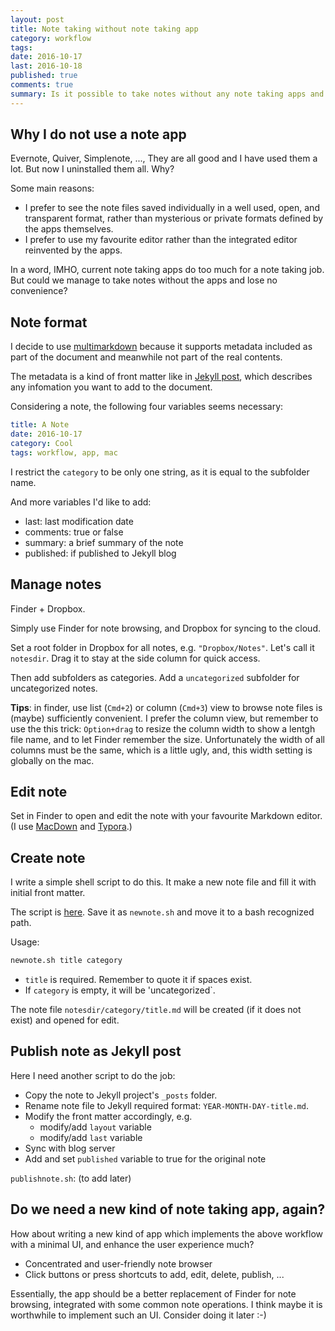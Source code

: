 ```yaml
---
layout: post
title: Note taking without note taking app
category: workflow
tags:
date: 2016-10-17
last: 2016-10-18
published: true
comments: true
summary: Is it possible to take notes without any note taking apps and lose no convenience?
---
```


## Why I do not use a note app

Evernote, Quiver, Simplenote, ..., They are all good and I have used them a lot. But now I uninstalled them all. Why?

Some main reasons:

- I prefer to see the note files saved individually in a well used, open, and transparent format, rather than mysterious or private formats defined by the apps themselves.
- I prefer to use my favourite editor rather than the integrated editor reinvented by the apps.

In a word, IMHO, current note taking apps do too much for a note taking job. But could we manage to take notes without the apps and lose no convenience?

## Note format

I decide to use [multimarkdown](https://github.com/fletcher/MultiMarkdown/wiki/MultiMarkdown-Syntax-Guide) because it supports metadata included as part of the document and meanwhile not part of the real contents.

The metadata is a kind of front matter like in [Jekyll post](https://jekyllrb.com/docs/frontmatter/), which describes any infomation you want to add to the document.

Considering a note, the following four variables seems necessary:

```yaml
title: A Note
date: 2016-10-17
category: Cool
tags: workflow, app, mac
```

I restrict the `category` to be only one string, as it is equal to the subfolder name.

And more variables I'd like to add:

- last: last modification date
- comments: true or false
- summary: a brief summary of the note
- published: if published to Jekyll blog

## Manage notes

Finder + Dropbox.

Simply use Finder for note browsing, and Dropbox for syncing to the cloud.

Set a root folder in Dropbox for all notes, e.g. `"Dropbox/Notes"`. Let's call it `notesdir`. Drag it to stay at the side column for quick access.

Then add subfolders as categories. Add a `uncategorized` subfolder for uncategorized notes.

**Tips**: in finder, use list (`Cmd+2`) or column (`Cmd+3`) view to browse note files is (maybe) sufficiently convenient. I prefer the column view, but remember to use the this trick: `Option+drag` to resize the column width to show a lentgh file name, and to let Finder remember the size. Unfortunately the width of all columns must be the same, which is a little ugly, and, this width setting is globally on the mac.

## Edit note

Set in Finder to open and edit the note with your favourite Markdown editor. (I use [MacDown](http://macdown.uranusjr.com/) and [Typora](http://www.typora.io/).)

## Create note

I write a simple shell script to do this. It make a new note file and fill it with initial front matter. 

The script is [here](https://gist.github.com/herrkaefer/8c4b84b07e565d8e2ff5e649e55d8f95). Save it as `newnote.sh` and move it to a bash recognized path.

Usage:

```sh
newnote.sh title category
```

- `title` is required. Remember to quote it if spaces exist.
- If `category` is empty, it will be 'uncategorized`.

The note file `notesdir/category/title.md` will be created (if it does not exist) and opened for edit.


## Publish note as Jekyll post

Here I need another script to do the job:

- Copy the note to Jekyll project's `_posts` folder.
- Rename note file to Jekyll required format: `YEAR-MONTH-DAY-title.md`.
- Modify the front matter accordingly, e.g.
	- modify/add `layout` variable
	- modify/add `last` variable
- Sync with blog server
- Add and set `published` variable to true for the original note

`publishnote.sh`: (to add later)


## Do we need a new kind of note taking app, again?

How about writing a new kind of app which implements the above workflow with a minimal UI, and enhance the user experience much?

- Concentrated and user-friendly note browser
- Click buttons or press shortcuts to add, edit, delete, publish, ...

Essentially, the app should be a better replacement of Finder for note browsing, integrated with some common note operations. I think maybe it is worthwhile to implement such an UI. Consider doing it later :-)